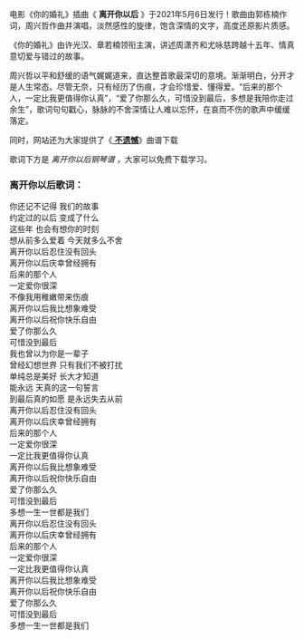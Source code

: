 

电影《你的婚礼》插曲《 **离开你以后**
》于2021年5月6日发行！歌曲由郭栋楠作词，周兴哲作曲并演唱，淡然感性的旋律，饱含深情的文字，高度还原影片质感。

《你的婚礼》由许光汉、章若楠领衔主演，讲述周潇齐和尤咏慈跨越十五年、情真意切爱与错过的故事。

周兴哲以平和舒缓的语气娓娓道来，直达整首歌最深切的意境。渐渐明白，分开才是人生常态。尽管无奈，只有经历了伤痕，才会珍惜爱、懂得爱。“后来的那个人，一定比我更值得你认真”，“爱了你那么久，可惜没到最后，多想是我陪你走过余生”，歌词句句戳心，脉脉的不舍深情让人难以忘怀，在哀而不伤的歌声中缓缓落定。

同时，网站还为大家提供了《[ **不遗憾**](Music-13024-不遗憾-你的婚礼主题曲.html "不遗憾")》曲谱下载

歌词下方是 _离开你以后钢琴谱_ ，大家可以免费下载学习。

### 离开你以后歌词：

你还记不记得 我们的故事  
约定过的以后 变成了什么  
这些年 也会有想你的时刻  
想从前多么爱着 今天就多么不舍  
离开你以后忍住没有回头  
离开你以后庆幸曾经拥有  
后来的那个人  
一定爱你很深  
不像我用稚嫩带来伤痕  
离开你以后我比想象难受  
离开你以后祝你快乐自由  
爱了你那么久  
可惜没到最后  
我也曾以为你是一辈子  
曾经幻想世界 只有我们不被打扰  
单纯总是美好 长大才知道  
能永远 天真的这一句誓言  
到最后真的如愿 是永远失去从前  
离开你以后忍住没有回头  
离开你以后庆幸曾经拥有  
后来的那个人  
一定爱你很深  
一定比我更值得你认真  
离开你以后我比想象难受  
离开你以后祝你快乐自由  
爱了你那么久  
可惜没到最后  
多想一生一世都是我们  
离开你以后忍住没有回头  
离开你以后庆幸曾经拥有  
后来的那个人  
一定爱你很深  
一定比我更值得你认真  
离开你以后我比想象难受  
离开你以后祝你快乐自由  
爱了你那么久  
可惜没到最后  
多想一生一世都是我们

